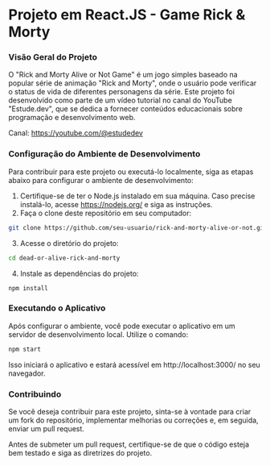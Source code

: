 # Projeto em React.JS - Game Rick & Morty 

### Visão Geral do Projeto
O "Rick and Morty Alive or Not Game" é um jogo simples baseado na popular série de animação "Rick and Morty", onde o usuário pode verificar o status de vida de diferentes personagens da série. Este projeto foi desenvolvido como parte de um vídeo tutorial no canal do YouTube "Estude.dev", que se dedica a fornecer conteúdos educacionais sobre programação e desenvolvimento web.

Canal: https://youtube.com/@estudedev


### Configuração do Ambiente de Desenvolvimento

Para contribuir para este projeto ou executá-lo localmente, siga as etapas abaixo para configurar o ambiente de desenvolvimento:

1. Certifique-se de ter o Node.js instalado em sua máquina. Caso precise instalá-lo, acesse https://nodejs.org/ e siga as instruções.
2. Faça o clone deste repositório em seu computador:
```bash
git clone https://github.com/seu-usuario/rick-and-morty-alive-or-not.git
```
3. Acesse o diretório do projeto:
```bash
cd dead-or-alive-rick-and-morty
```
4. Instale as dependências do projeto:
```nash
npm install
```


### Executando o Aplicativo
Após configurar o ambiente, você pode executar o aplicativo em um servidor de desenvolvimento local. Utilize o comando:
```bash
npm start
```
Isso iniciará o aplicativo e estará acessível em http://localhost:3000/ no seu navegador.


### Contribuindo

Se você deseja contribuir para este projeto, sinta-se à vontade para criar um fork do repositório, implementar melhorias ou correções e, em seguida, enviar um pull request.

Antes de submeter um pull request, certifique-se de que o código esteja bem testado e siga as diretrizes do projeto.